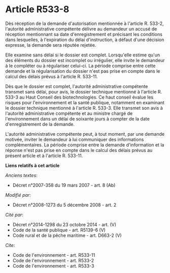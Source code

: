 # Article R533-8

Dès réception de la demande d'autorisation mentionnée à l'article R. 533-2, l'autorité administrative compétente délivre au
demandeur un accusé de réception mentionnant sa date d'enregistrement et précisant les conditions dans lesquelles, à
l'expiration du délai d'instruction, à défaut d'une décision expresse, la demande sera réputée rejetée. 

Elle examine sans délai si le dossier est complet. Lorsqu'elle estime qu'un des éléments du dossier est incomplet ou
irrégulier, elle invite le demandeur à le compléter ou à régulariser celui-ci. La période comprise entre cette demande et la
régularisation du dossier n'est pas prise en compte dans le calcul des délais prévus à l'article R. 533-11. 

Dès que le dossier est complet, l'autorité administrative compétente transmet sans délai, pour avis, le dossier technique
mentionné à l'article R. 533-3 au Haut Conseil des biotechnologies.             Ce haut conseil évalue les risques pour
l'environnement et la santé publique, notamment en examinant le dossier technique mentionné à l'article R. 533-3. Elle
transmet son avis à l'autorité administrative compétente et au ministre chargé de l'environnement dans un délai de soixante
jours à compter de la date d'enregistrement de la demande.

L'autorité administrative compétente peut, à tout moment, par une demande motivée, inviter le demandeur à lui communiquer des
informations complémentaires. La période comprise entre la demande d'information et la réponse n'est pas prise en compte dans
le calcul des délais prévus au présent article et à l'article R. 533-11.

**Liens relatifs à cet article**

_Anciens textes_:

  - Décret  n°2007-358 du 19 mars 2007 - art. 8 (Ab)

_Modifié par_:

  - Décret n°2008-1273 du 5 décembre 2008 - art. 2

_Cité par_:

  - Décret n°2014-1298 du 23 octobre 2014 - art. (V)
  - Code de la santé publique - art. R5139-6 (V)
  - Code rural et de la pêche maritime - art. D663-2 (V)

_Cite_:

  - Code de l'environnement - art. R533-11
  - Code de l'environnement - art. R533-2
  - Code de l'environnement - art. R533-3
